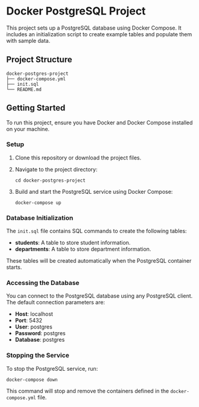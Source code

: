# Docker PostgreSQL Project

This project sets up a PostgreSQL database using Docker Compose. It includes an initialization script to create example tables and populate them with sample data.

## Project Structure

```
docker-postgres-project
├── docker-compose.yml
├── init.sql
└── README.md
```

## Getting Started

To run this project, ensure you have Docker and Docker Compose installed on your machine.

### Setup

1. Clone this repository or download the project files.
2. Navigate to the project directory:

   ```
   cd docker-postgres-project
   ```

3. Build and start the PostgreSQL service using Docker Compose:

   ```
   docker-compose up
   ```

### Database Initialization

The `init.sql` file contains SQL commands to create the following tables:

- **students**: A table to store student information.
- **departments**: A table to store department information.

These tables will be created automatically when the PostgreSQL container starts.

### Accessing the Database

You can connect to the PostgreSQL database using any PostgreSQL client. The default connection parameters are:

- **Host**: localhost
- **Port**: 5432
- **User**: postgres
- **Password**: postgres
- **Database**: postgres

### Stopping the Service

To stop the PostgreSQL service, run:

```
docker-compose down
```

This command will stop and remove the containers defined in the `docker-compose.yml` file.